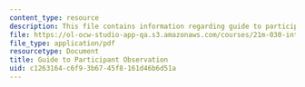 ```yaml
---
content_type: resource
description: This file contains information regarding guide to participant observation.
file: https://ol-ocw-studio-app-qa.s3.amazonaws.com/courses/21m-030-introduction-to-world-music-spring-2013/c1263164c6f93b6745f8161d46b6d51a_MIT21M_030S13_paper2Partob.pdf
file_type: application/pdf
resourcetype: Document
title: Guide to Participant Observation
uid: c1263164-c6f9-3b67-45f8-161d46b6d51a
---
```

